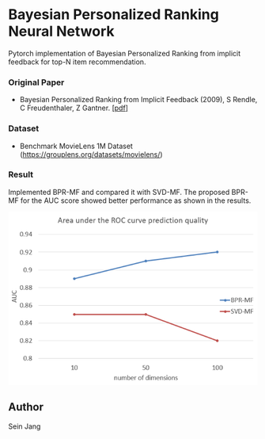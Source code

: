 
# Bayesian Personalized Ranking Neural Network
Pytorch implementation of Bayesian Personalized Ranking from implicit feedback for top-N item recommendation.

### Original Paper
- Bayesian Personalized Ranking from Implicit Feedback (2009), S Rendle, C Freudenthaler, Z Gantner.
  [[pdf]](https://arxiv.org/ftp/arxiv/papers/1205/1205.2618.pdf)


### Dataset
- Benchmark MovieLens 1M Dataset (https://grouplens.org/datasets/movielens/)


### Result
Implemented BPR-MF and compared it with SVD-MF. The proposed BPR-MF for the AUC score showed better performance as shown in the results.
<p align="center">
    <img src="auc_result.png" height="350"/>
</p>


## Author
Sein Jang
